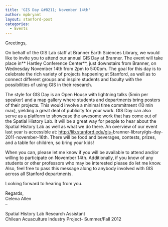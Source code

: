 ```yaml
---
title: 'GIS Day &#8211; November 14th'
author: mpbryant
layout: stanford-post
categories:
  - Events
---
```

Greetings,

On behalf of the GIS Lab staff at Branner Earth Sciences Library, we would like to invite you to attend our annual GIS Day at Branner. The event will take place in** Hartley Conference Center**, just downstairs from Branner, on Wednesday November 14th from 2pm to 5:00pm. The goal for this day is to celebrate the rich variety of projects happening at Stanford, as well as to connect different groups and inspire students and faculty with the possibilities of using GIS in their research.

The style for GIS Day is an Open House with lightning talks (5min per speaker) and a map gallery where students and departments bring posters of their projects. This would involve a minimal time commitment (10 min max), yielding a great deal of publicity for your work. GIS Day can also serve as a platform to showcase the awesome work that has come out of the Spatial History Lab. It will be a great way for people to hear about the Spatial History Lab as well as what we do there. An overview of our event last year is accessible at: <a href="http://lib.stanford.edu/gis-branner-library/gis-day-2011-november-16th" target="_blank">http://lib.stanford.edu/gis-<wbr>branner-library/gis-day-2011-<wbr>november-16th</wbr></wbr></a>. There will be food and beverages, contests, prizes, and a table for children, so bring your kids!

When you can, please let me know if you will be available to attend and/or willing to participate on November 14th. Additionally, if you know of any students or other professors who may be interested please do let me know. Also, feel free to pass this message along to anybody involved with GIS across all Stanford departments.

Looking forward to hearing from you.

Regards,  
Celena Allen  
&#8211;

Spatial History Lab Research Assistant  
Chilean Acuaculture Industry Project- Summer/Fall 2012
